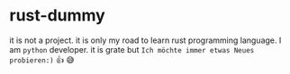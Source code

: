 # rust-dummy

it is not a project. it is only my road to learn rust programming language.
I am `python` developer. it is grate but `Ich möchte immer etwas Neues probieren:)` :+1: :sweat_smile:
